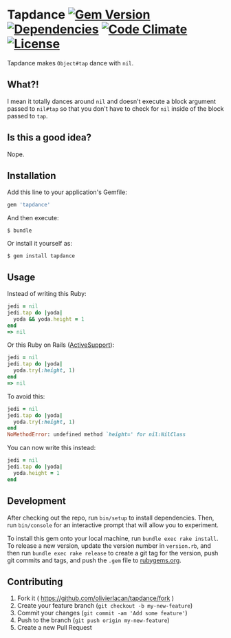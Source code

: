 # Tapdance [![Gem Version][rubygems-image]][rubygems] [![Dependencies][gemnasium-image]][gemnasium] [![Code Climate][codeclimate-image]][codeclimate] [![License][license-image]][license]

Tapdance makes `Object#tap` dance with `nil`.

## What?!

I mean it totally dances around `nil` and doesn't execute a block argument
passed to `nil#tap` so that you don't have to check for `nil` inside of the
block passed to `tap`.

## Is this a good idea?

Nope.

## Installation

Add this line to your application's Gemfile:

```ruby
gem 'tapdance'
```

And then execute:

```
$ bundle
```

Or install it yourself as:

```
$ gem install tapdance
```

## Usage

Instead of writing this Ruby:

```ruby
jedi = nil
jedi.tap do |yoda|
  yoda && yoda.height = 1
end
=> nil
```

Or this Ruby on Rails ([ActiveSupport][activesupport-try]):

```ruby
jedi = nil
jedi.tap do |yoda|
  yoda.try(:height, 1)
end
=> nil
```

To avoid this:

```ruby
jedi = nil
jedi.tap do |yoda|
  yoda.try(:height, 1)
end
NoMethodError: undefined method `height=' for nil:NilClass
```

You can now write this instead:

```ruby
jedi = nil
jedi.tap do |yoda|
  yoda.height = 1
end
```

## Development

After checking out the repo, run `bin/setup` to install dependencies. Then, run `bin/console` for an interactive prompt that will allow you to experiment.

To install this gem onto your local machine, run `bundle exec rake install`. To release a new version, update the version number in `version.rb`, and then run `bundle exec rake release` to create a git tag for the version, push git commits and tags, and push the `.gem` file to [rubygems.org](https://rubygems.org).

## Contributing

1. Fork it ( https://github.com/olivierlacan/tapdance/fork )
2. Create your feature branch (`git checkout -b my-new-feature`)
3. Commit your changes (`git commit -am 'Add some feature'`)
4. Push to the branch (`git push origin my-new-feature`)
5. Create a new Pull Request

[activesupport-try]: http://api.rubyonrails.org/classes/Object.html#method-i-try
[rubygems-image]: https://img.shields.io/gem/v/tapdance.svg
[rubygems]: https://rubygems.org/gems/tapdance
[gemnasium-image]: https://img.shields.io/gemnasium/olivierlacan/tapdance.svg
[gemnasium]: https://gemnasium/olivierlacan/tapdance
[codeclimate-image]: https://codeclimate.com/github/olivierlacan/tapdance/badges/gpa.svg
[codeclimate]: https://codeclimate.com/github/olivierlacan/tapdance
[license-image]: https://img.shields.io/badge/license-MIT-blue.svg
[license]: https://github.com/olivierlacan/tapdance/blob/master/LICENSE.txt
